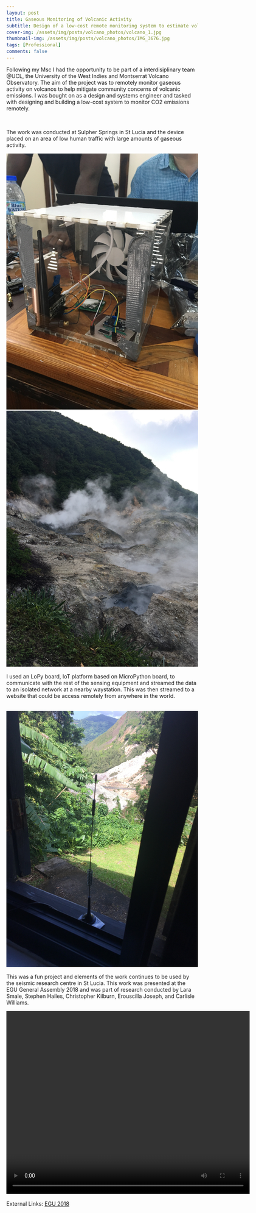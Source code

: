 ```yaml
---
layout: post
title: Gaseous Monitoring of Volcanic Activity
subtitle: Design of a low-cost remote monitoring system to estimate volcanic activity
cover-img: /assets/img/posts/volcano_photos/volcano_1.jpg
thumbnail-img: /assets/img/posts/volcano_photos/IMG_3676.jpg
tags: [Professional]
comments: false
---
```



Following my Msc I had the opportunity to be part of a interdisiplinary team @UCL, the University of the West Indies and Montserrat Volcano Observatory. The aim of the project was to remotely monitor gaseous activity on volcanos to help mitigate community concerns of volcanic emissions. I was bought on as a design and systems engineer and tasked with designing and building a low-cost system to monitor CO2 emissions remotely.  

<img src="/assets/img/posts/volcano_photos/IMG_3688.jpg" alt="">

The work was conducted at Sulpher Springs in St Lucia and the device placed on an area of low human traffic with large amounts of gaseous activity.

<img src="/assets/img/posts/volcano_photos/IMG_3802.jpg" alt="">
<img src="/assets/img/posts/volcano_photos/IMG_3691.jpg" alt="">

I used an LoPy board, IoT platform based on MicroPython board, to communicate with the rest of the sensing equipment and streamed the data to an isolated network at a nearby waystation. This was then streamed to a website that could be access remotely from anywhere in the world. 

<img src="/assets/img/posts/volcano_photos/IMG_3860.jpg" alt="">
<img src="/assets/img/posts/volcano_photos/IMG_3803.jpg" alt="">

This was a fun project and elements of the work continues to be used by the seismic research centre in St Lucia. This work was presented at the EGU General Assembly 2018 and was part of research conducted by Lara Smale, Stephen Hailes, Christopher Kilburn, Erouscilla Joseph, and Carlisle Williams.


<video width="640" height="480" controls>
  <source type="video/mp4" src="/assets/img/posts/volcano_photos/volcano.mp4">
</video>


External Links: 
[EGU 2018](https://www.ucl.ac.uk/hazard-centre/sites/hazard_centre/files/egu_2018_finalcopy_low_ressmaleegu2018.pdf)
